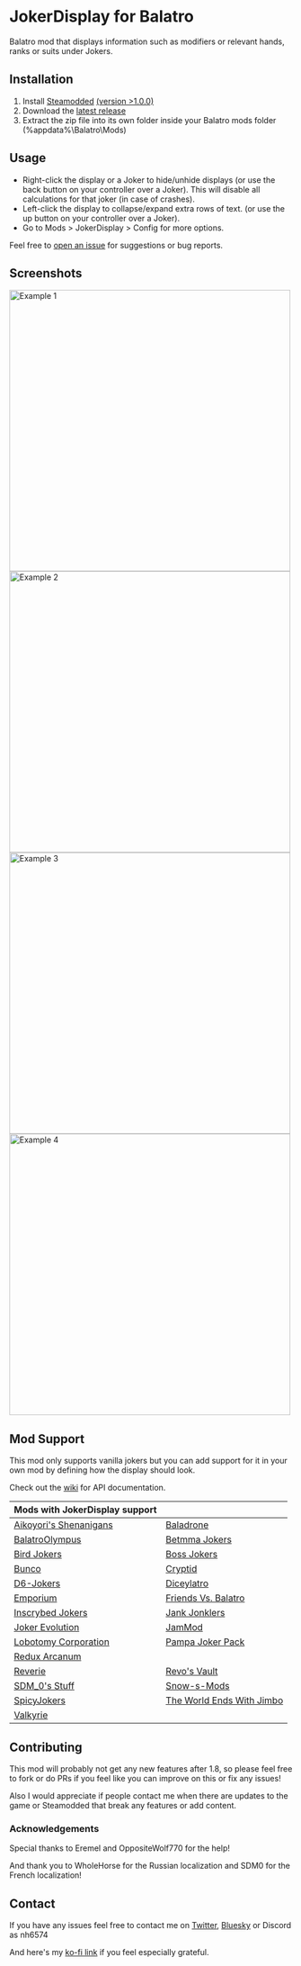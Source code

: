 # JokerDisplay for Balatro

Balatro mod that displays information such as modifiers or relevant hands, ranks or suits under Jokers.

## Installation

1. Install [Steamodded](https://github.com/Steamopollys/Steamodded) [(version >1.0.0)](https://github.com/Steamodded/smods/wiki)
2. Download the [latest release](https://github.com/nh6574/JokerDisplay/releases)
3. Extract the zip file into its own folder inside your Balatro mods folder (%appdata%\Balatro\Mods)

## Usage

* Right-click the display or a Joker to hide/unhide displays (or use the back button on your controller over a Joker). This will disable all calculations for that joker (in case of crashes).
* Left-click the display to collapse/expand extra rows of text. (or use the up button on your controller over a Joker).
* Go to Mods > JokerDisplay > Config for more options.

Feel free to [open an issue](https://github.com/nh6574/JokerDisplay/issues) for suggestions or bug reports.

## Screenshots

<img src="examples/example_1.png" alt="Example 1" width="500">
<img src="examples/example_2.png" alt="Example 2" width="500">
<img src="examples/example_3.png" alt="Example 3" width="500">
<img src="examples/example_4.png" alt="Example 4" width="500">

## Mod Support

This mod only supports vanilla jokers but you can add support for it in your own mod by defining how the display should look.

Check out the [wiki](https://github.com/nh6574/JokerDisplay/wiki) for API documentation.

| Mods with JokerDisplay support |  |
|---|---|
| [Aikoyori's Shenanigans](https://github.com/Aikoyori/Balatro-Aikoyoris-Shenanigans) | [Baladrone](https://github.com/fantasygone/Baladrone) |
| [BalatroOlympus](https://github.com/lshtech/BalatroOlympus) | [Betmma Jokers](https://github.com/betmma/my_balatro_mods) |
| [Bird Jokers](https://github.com/JustinBanzon/Bird-Jokers) | [Boss Jokers](https://github.com/KilledByLava/BossJokers) |
| [Bunco](https://github.com/Firch/Bunco) | [Cryptid](https://github.com/MathIsFun0/Cryptid) |
| [D6-Jokers](https://github.com/GauntletGames-2086/D6-Jokers) | [Diceylatro](https://nriomoder.itch.io/diceylatro) |
| [Emporium](https://github.com/krokshut/Emporium) | [Friends Vs. Balatro](https://github.com/rae-vyn/FriendsVsBalatro/tree/main) |
| [Inscrybed Jokers](https://github.com/LunaAstraCassiopeia/LunasBalatroMods) | [Jank Jonklers](https://github.com/spikeof2010/JankJonklers) |
| [Joker Evolution](https://github.com/SDM0/Joker-Evolution) | [JamMod](https://github.com/WilsontheWolf/JamMod) | 
| [Lobotomy Corporation](https://github.com/Mysthaps/LobotomyCorp) | [Pampa Joker Pack](https://github.com/lshtech/balatro-pampa-joker-pack) | 
| [Redux Arcanum](https://github.com/jumbocarrot0/Redux-Arcanum) |  |
| [Reverie](https://github.com/dvrp0/reverie/tree/main) | [Revo's Vault](https://github.com/Cdrvo/Revos-Vault---Balatro-Mod/tree/main) |
| [SDM_0's Stuff](https://github.com/SDM0/SDM_0-s-Stuff/) | [Snow-s-Mods](https://github.com/RattlingSnow353/Snow-s-Mods) |
| [SpicyJokers](https://github.com/RitchieDimaria/SpicyJokers) | [The World Ends With Jimbo](https://github.com/parchmentEngineer/The-World-Ends-With-Jimbo) |
| [Valkyrie](https://github.com/dainekoichi/Valkyrie-BalatroMod) |  |

## Contributing

This mod will probably not get any new features after 1.8, so please feel free to fork or do PRs if you feel like you can improve on this or fix any issues!

Also I would appreciate if people contact me when there are updates to the game or Steamodded that break any features or add content.

### Acknowledgements

Special thanks to Eremel and OppositeWolf770 for the help!

And thank you to WholeHorse for the Russian localization and SDM0 for the French localization!

## Contact

If you have any issues feel free to contact me on [Twitter](https://nh6574.com/), [Bluesky](https://bsky.app/profile/nh6574.com) or Discord as nh6574

And here's my [ko-fi link](https://ko-fi.com/nh6574) if you feel especially grateful.
